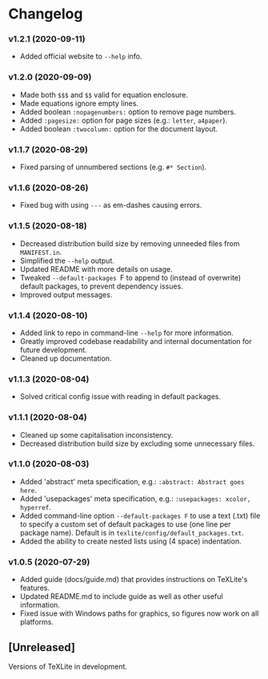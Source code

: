 # Changelog

### v1.2.1 (2020-09-11)

- Added official website to `--help` info.

### v1.2.0 (2020-09-09)

- Made both `$$$` and `$$` valid for equation enclosure.
- Made equations ignore empty lines.
- Added boolean `:nopagenumbers:` option to remove page numbers.
- Added `:pagesize:` option for page sizes (e.g.: `letter`, `a4paper`).
- Added boolean `:twocolumn:` option for the document layout.

### v1.1.7 (2020-08-29)

- Fixed parsing of unnumbered sections (e.g. `#* Section`).

### v1.1.6 (2020-08-26)

- Fixed bug with using `---` as em-dashes causing errors.

### v1.1.5 (2020-08-18)

- Decreased distribution build size by removing unneeded files from `MANIFEST.in`.
- Simplified the `--help` output.
- Updated README with more details on usage.
- Tweaked `--default-packages `F to append to (instead of overwrite) default packages, to prevent dependency issues.
- Improved output messages.

### v1.1.4 (2020-08-10)

- Added link to repo in command-line `--help` for more information.
- Greatly improved codebase readability and internal documentation for future development.
- Cleaned up documentation.

### v1.1.3 (2020-08-04)

- Solved critical config issue with reading in default packages.

### v1.1.1 (2020-08-04)

- Cleaned up some capitalisation inconsistency.
- Decreased distribution build size by excluding some unnecessary files.

### v1.1.0 (2020-08-03)

- Added 'abstract' meta specification, e.g.: `:abstract: Abstract goes here`.
- Added 'usepackages' meta specification, e.g.: `:usepackages: xcolor, hyperref`.
- Added command-line option `--default-packages F` to use a text (.txt) file to specify a custom set of default packages to use (one line per package name). Default is in `texlite/config/default_packages.txt`.
- Added the ability to create nested lists using (4 space) indentation.

### v1.0.5 (2020-07-29)

- Added guide (docs/guide.md) that provides instructions on TeXLite's features.
- Updated README.md to include guide as well as other useful information.
- Fixed issue with Windows paths for graphics, so figures now work on all platforms.

## [Unreleased]

Versions of TeXLite in development.
